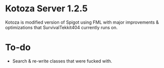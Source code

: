 # Kotoza Server 1.2.5
Kotoza is modified version of Spigot using FML with major improvements & optimizations
that SurvivalTekkit404 currently runs on.

# To-do
  * Search & re-write classes that were fucked with.

